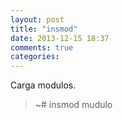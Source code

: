 ```yaml
---
layout: post
title: "insmod"
date: 2013-12-15 18:37
comments: true
categories: 
---
```

Carga modulos.

>~# insmod mudulo

